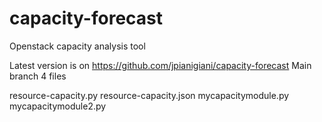 # capacity-forecast
Openstack capacity analysis tool

Latest version is on
https://github.com/jpianigiani/capacity-forecast
Main branch
4 files

resource-capacity.py
resource-capacity.json
mycapacitymodule.py
mycapacitymodule2.py


